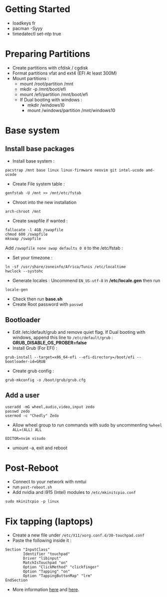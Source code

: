 # Getting Started
- loadkeys fr
- pacman -Syyy
- timedatectl set-ntp true

# Preparing Partitions
- Create partitions with cfdisk / cgdisk
- Format partitions vfat and ext4 (EFI At least 300M)
- Mount partitions :
    - mount /root/partition /mnt
    - mkdir -p /mnt/boot/efi
    - mount /efi/partition /mnt/boot/efi
    - If Dual booting with windows : 
        - mkdir /windows10
        - mount /windows/partition /mnt/windows10

# Base system
## Install base packages
- Install base system :
```
pacstrap /mnt base linux linux-firmware neovim git intel-ucode amd-ucode
```
- Create File system table :
```
genfstab -U /mnt >> /mnt/etc/fstab
```
- Chroot into the new installation
```
arch-chroot /mnt
```
- Create swapfile if wanted :
```
fallocate -l 4GB /swapfile
chmod 600 /swapfile
mkswap /swapfile
```
Add `/swapfile none swap defaults 0 0` to the /etc/fstab :
- Set your timezone :
```
ln -sf /usr/share/zoneinfo/Africa/Tunis /etc/localtime
hwclock --systohc
```
- Generate locales :
Uncommend `EN_US-utf-8` in **/etc/locale.gen** then run
```
locale-gen
```

- Check then run **base.sh**
- Create Root password with `passwd`

## Bootloader
- Edit /etc/default/grub and remove quiet flag.
If Dual booting with windows, append this line to `/etc/default/grub` : 
**GRUB_DISABLE_OS_PROBER=false**
- Install Grub (For EFI) :
```
grub-install --target=x86_64-efi --efi-directory=/boot/efi --bootloader-id=GRUB
```
- Create grub config :
```
grub-mkconfig -o /boot/grub/grub.cfg
```

## Add a user
```
useradd -mG wheel,audio,video,input zedo
passwd zedo
usermod -c "Chedly" Zedo
```

- Allow wheel group to run commands with sudo by uncommenting `%wheel ALL=(ALL) ALL` 
```
EDITOR=nvim visudo
```

- umount -a, exit and reboot

# Post-Reboot
- Connect to your network with nmtui
- run `post-reboot.sh`
- Add nvidia and i915 (Intel) modules to `/etc/mkinitcpio.conf`
```
sudo mkinitcpio -p linux
```

# Fix tapping (laptops)
- Create a new file under `/etc/X11/xorg.conf.d/30-touchpad.conf`
- Paste the following inside it :
```
Section "InputClass"
        Identifier "touchpad"
        Driver "libinput"
        MatchIsTouchpad "on"
        Option "ClickMethod" "clickfinger"
        Option "Tapping" "on"
        Option "TappingButtonMap" "lrm"
EndSection
```
- More information [here](https://wiki.archlinux.org/title/Libinput) and [here](https://man.archlinux.org/man/libinput.4#CONFIGURATION_DETAILS).
